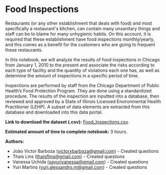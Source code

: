 # Food Inspections

Restaurants (or any other establishment that deals with food) and most specifically a restaurant's kitchen, can contain many unsanitary things and staff can be to blame for many unhygienic habits. On this account, it is required that these establishment have food inspections monthly/yearly, and this comes as a benefit for the customers who are  going to frequent these restaurants.

In this notebook, we will analyze the results of food inspections in Chicago from January 1, 2010 to the present and associate the risks according to each type of facility and the quantity of violations each one has, as well as determine the amount of inspections in a specific period of time.

Inspections are performed by staff from the Chicago Department of Public Health’s Food Protection Program. They are done using a standardized procedure. The results of the inspection are inputted into a database, then reviewed and approved by a State of Illinois Licensed Environmental Health Practitioner (LEHP). A subset of data elements are extracted from this database and downloaded into this data portal.

**Link to download the dataset (.csv):** [Food_Inspections.csv](https://healthdata.gov/dataset/food-inspections).

**Estimated amount of time to complete notebook:** 3 hours.

**Authors:**
- João Victor Barboza (victorxbarboza@gmail.com) - Created questions
- Thais Lins (thaisflins@gmail.com) - Created questions
- Vanessa Uchida (sayurivanessa@gmail.com) - Created questions
- Yuri Martins (yuri.alessandro.m@gmail.com) - Created questions
